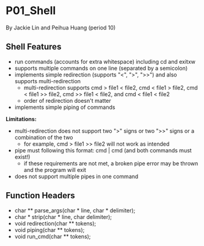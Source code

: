 # P01_Shell
By Jackie Lin and Peihua Huang (period 10)

## Shell Features
* run commands (accounts for extra whitespace) including cd and exitxw
* supports multiple commands on one line (separated by a semicolon)
* implements simple redirection (supports "<", ">", ">>") and also supports multi-redirection
  * multi-redirection supports cmd > file1 < file2, cmd < file1 > file2, cmd < file1 >> file2, cmd >> file1 < file2, and cmd < file1 < file2
  * order of redirection doesn't matter
* implements simple piping of commands

**Limitations:**
* multi-redirection does not support two ">" signs or two ">>" signs or a combination of the two
  * for example, cmd > file1 >> file2 will not work as intended
* pipe must following this format: cmd | cmd (and both commands must exist!)
  * if these requirements are not met, a broken pipe error may be thrown and the program will exit
* does not support multiple pipes in one command

## Function Headers
* char ** parse_args(char * line, char * delimiter);
* char * strip(char * line, char delimiter);
* void redirection(char ** tokens);
* void piping(char ** tokens);
* void run_cmd(char ** tokens);

